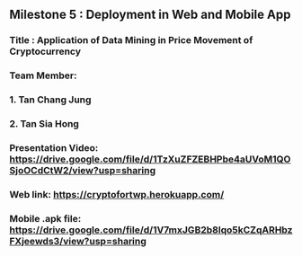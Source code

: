 ## Milestone 5 : Deployment in Web and Mobile App  

### Title : Application of Data Mining in Price Movement of Cryptocurrency

### Team Member: 
### 1. Tan Chang Jung
### 2. Tan Sia Hong

### Presentation Video: https://drive.google.com/file/d/1TzXuZFZEBHPbe4aUVoM1QOSjoOCdCtW2/view?usp=sharing

### Web link: https://cryptofortwp.herokuapp.com/

### Mobile .apk file: https://drive.google.com/file/d/1V7mxJGB2b8lqo5kCZqARHbzFXjeewds3/view?usp=sharing
